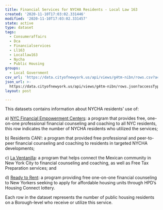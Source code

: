 ```yaml
---
title: Financial Services for NYCHA Residents - Local Law 163
created: '2020-11-10T17:03:02.331446'
modified: '2020-11-10T17:03:02.331457'
state: active
type: dataset
tags:
  - Consumeraffairs
  - Dca
  - Financialservices
  - Ll163
  - Locallaw163
  - Nycha
  - Public Housing
groups:
  - Local Government
csv_url: 'https://data.cityofnewyork.us/api/views/g4tm-nibn/rows.csv?accessType=DOWNLOAD'
json_url: >-
  https://data.cityofnewyork.us/api/views/g4tm-nibn/rows.json?accessType=DOWNLOAD
layout: post

---
```

This datasets contains information about NYCHA residents’ use of:

a) <a href="https://www1.nyc.gov/site/dca/consumers/get-free-financial-counseling.page">NYC Financial Empowerment Centers</a>: a program that provides free, one-on-one professional financial counseling and coaching to all NYC residents, this row indicates the number of NYCHA residents who utilized the services; 

b) Residents CAN!: a program that provided free professional and peer-to-peer financial counseling and coaching to residents in targeted NYCHA developments;

c) <a href="https://www1.nyc.gov/site/dca/media/pr031416.page">La Ventanilla</a>: a program that helps connect the Mexican community in New York City to financial counseling and coaching, as well as Free Tax Preparation services; and 

d) <a href="https://www1.nyc.gov/site/hpd/renters/ready-to-rent.page">Ready to Rent</a>: a program providing free one-on-one financial counseling to New Yorkers seeking to apply for affordable housing units through HPD’s Housing Connect lottery.

Each row in the dataset represents the number of public housing residents on a Borough-level who receive or utilize this service.
